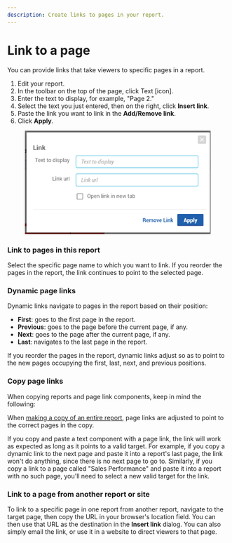 ```yaml
---
description: Create links to pages in your report.
---
```


# Link to a page

You can provide links that take viewers to specific pages in a report.

1. Edit your report.
2. In the toolbar on the top of the page, click Text \[icon].
3. Enter the text to display, for example, "Page 2."
4. Select the text you just entered, then on the right, click **Insert link**.
5. Paste the link you want to link in the **Add/Remove link**.
6. Click **Apply**.

<figure><img src="../../../.gitbook/assets/image (1127).png" alt=""><figcaption></figcaption></figure>

### Link to pages in this report <a href="#specific-page-links" id="specific-page-links"></a>

Select the specific page name to which you want to link. If you reorder the pages in the report, the link continues to point to the selected page.

### Dynamic page links <a href="#dynamic-page-links" id="dynamic-page-links"></a>

Dynamic links navigate to pages in the report based on their position:

* **First**: goes to the first page in the report.
* **Previous**: goes to the page before the current page, if any.
* **Next**: goes to the page after the current page, if any.
* **Last**: navigates to the last page in the report.

If you reorder the pages in the report, dynamic links adjust so as to point to the new pages occupying the first, last, next, and previous positions.

### Copy page links <a href="#copy-page-links" id="copy-page-links"></a>

When copying reports and page link components, keep in mind the following:

When [making a copy of an entire report](broken-reference), page links are adjusted to point to the correct pages in the copy.

If you copy and paste a text component with a page link, the link will work as expected as long as it points to a valid target. For example, if you copy a dynamic link to the next page and paste it into a report's last page, the link won't do anything, since there is no next page to go to. Similarly, if you copy a link to a page called "Sales Performance" and paste it into a report with no such page, you'll need to select a new valid target for the link.

### Link to a page from another report or site <a href="#link-to-a-page-from-another-report-or-site" id="link-to-a-page-from-another-report-or-site"></a>

To link to a specific page in one report from another report, navigate to the target page, then copy the URL in your browser's location field. You can then use that URL as the destination in the **Insert link** dialog. You can also simply email the link, or use it in a website to direct viewers to that page.
